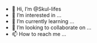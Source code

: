 - 👋 Hi, I’m @Skul-lifes
- 👀 I’m interested in ...
- 🌱 I’m currently learning ...
- 💞️ I’m looking to collaborate on ...
- 📫 How to reach me ...

<!---
Skul-lifes/Skul-lifes is a ✨ special ✨ repository because its `README.md` (this file) appears on your GitHub profile.
You can click the Preview link to take a look at your changes.
--->

